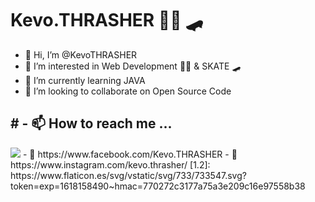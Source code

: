 
# Kevo.THRASHER 👨‍💻 🛹

- 👋 Hi, I’m @KevoTHRASHER
- 👀 I’m interested in Web Development 👨‍💻 & SKATE 🛹
- 🌱 I’m currently learning JAVA
- 💞️ I’m looking to collaborate on Open Source Code


<h2># - 📫 How to reach me ... </h2>
<img src="https://media.tenor.com/images/7a8b9435d0d0beec6d81e21808c402ec/tenor.gif">
- 👋 https://www.facebook.com/Kevo.THRASHER
- 👋 https://www.instagram.com/kevo.thrasher/

<!--- Icons --->[1.2]: https://www.flaticon.es/svg/vstatic/svg/733/733547.svg?token=exp=1618158490~hmac=770272c3177a75a3e209c16e97558b38
<!---
KevoTHRASHER/KevoTHRASHER is a ✨ special ✨ repository because its `README.md` (this file) appears on your GitHub profile.
You can click the Preview link to take a look at your changes.
--->
